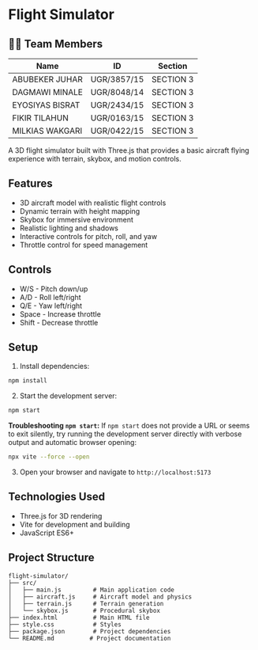 # Flight Simulator

## 👨‍💻 Team Members

| Name             | ID          | Section     |
|------------------|-------------|-------------|
| ABUBEKER JUHAR    | UGR/3857/15 | SECTION 3   |
| DAGMAWI MINALE    | UGR/8048/14 | SECTION 3   |
| EYOSIYAS BISRAT   | UGR/2434/15 | SECTION 3   |
| FIKIR TILAHUN     | UGR/0163/15 | SECTION 3   |
| MILKIAS WAKGARI   | UGR/0422/15 | SECTION 3   |   

A 3D flight simulator built with Three.js that provides a basic aircraft flying experience with terrain, skybox, and motion controls.

## Features

- 3D aircraft model with realistic flight controls
- Dynamic terrain with height mapping
- Skybox for immersive environment
- Realistic lighting and shadows
- Interactive controls for pitch, roll, and yaw
- Throttle control for speed management

## Controls

- W/S - Pitch down/up
- A/D - Roll left/right
- Q/E - Yaw left/right
- Space - Increase throttle
- Shift - Decrease throttle

## Setup

1. Install dependencies:
```bash
npm install
```

2. Start the development server:
```bash
npm start
```
**Troubleshooting `npm start`:** If `npm start` does not provide a URL or seems to exit silently, try running the development server directly with verbose output and automatic browser opening:
```bash
npx vite --force --open
```

3. Open your browser and navigate to `http://localhost:5173`

## Technologies Used

- Three.js for 3D rendering
- Vite for development and building
- JavaScript ES6+

## Project Structure

```
flight-simulator/
├── src/
│   ├── main.js         # Main application code
│   ├── aircraft.js     # Aircraft model and physics
│   ├── terrain.js      # Terrain generation
│   └── skybox.js       # Procedural skybox
├── index.html          # Main HTML file
├── style.css           # Styles
├── package.json        # Project dependencies
└── README.md          # Project documentation
```
